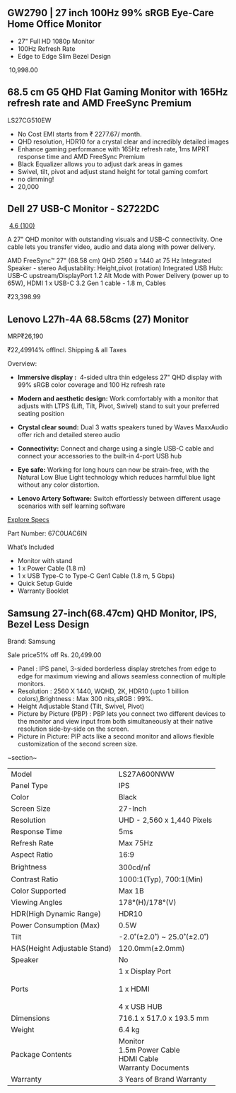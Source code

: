 
## GW2790 | 27 inch 100Hz 99% sRGB Eye-Care Home Office Monitor

- 27" Full HD 1080p Monitor
- 100Hz Refresh Rate
- Edge to Edge Slim Bezel Design

 10,998.00


## 68.5 cm G5 QHD Flat Gaming Monitor with 165Hz refresh rate and AMD FreeSync Premium

LS27CG510EW 
- No Cost EMI starts from ₹ 2277.67/ month.
- QHD resolution, HDR10 for a crystal clear and incredibly detailed images
- Enhance gaming performance with 165Hz refresh rate, 1ms MPRT response time and AMD FreeSync Premium
- Black Equalizer allows you to adjust dark areas in games
- Swivel, tilt, pivot and adjust stand height for total gaming comfort
- no dimming!
- 20,000

## Dell 27 USB-C Monitor - S2722DC

 [4.6 (100)](https://www.dell.com/en-in/shop/dell-27-usb-c-monitor-s2722dc/apd/210-bccz/monitors-monitor-accessories#ratings_section)

A 27" QHD monitor with outstanding visuals and USB-C connectivity. One cable lets you transfer video, audio and data along with power delivery.

AMD FreeSync™
27" (68.58 cm)
QHD 2560 x 1440 at 75 Hz
Integrated Speaker - stereo
Adjustability: Height,pivot (rotation)
Integrated USB Hub: USB-C upstream/DisplayPort 1.2 Alt Mode with Power Delivery (power up to 65W),  HDMI
1 x USB-C 3.2 Gen 1 cable - 1.8 m,   Cables

₹23,398.99


## Lenovo L27h-4A 68.58cms (27) Monitor


MRP₹26,190

₹22,49914% offIncl. Shipping & all Taxes

Overview:

- **Immersive display :**  4-sided ultra thin edgeless 27" QHD display with 99% sRGB color coverage and 100 Hz refresh rate
    
- **Modern and aesthetic design:** Work comfortably with a monitor that adjusts with LTPS (Lift, Tilt, Pivot, Swivel) stand to suit your preferred seating position
    
- **Crystal clear sound:** Dual 3 watts speakers tuned by Waves MaxxAudio offer rich and detailed stereo audio
    
- **Connectivity:** Connect and charge using a single USB-C cable and connect your accessories to the built-in 4-port USB hub
    
- **Eye safe:** Working for long hours can now be strain-free, with the Natural Low Blue Light technology which reduces harmful blue light without any color distortion.
    
- **Lenovo Artery Software:** Switch effortlessly between different usage scenarios with self learning software
    

[Explore Specs](https://www.lenovo.com/in/en/p/accessories-and-software/monitors/home/67c0uac6in?cid=in:sem:9as30f&gad_source=1&gclid=CjwKCAiA6aW6BhBqEiwA6KzDc6pydS3ZKsDz9kybM4Nk6Q51AWiVGkSoM6CgR0POD9WV8SsKj6l1zRoCLAIQAvD_BwE#tech_specs)

Part Number: 67C0UAC6IN

What’s Included

- Monitor with stand
- 1 x Power Cable (1.8 m)
- 1 x USB Type-C to Type-C Gen1 Cable (1.8 m, 5 Gbps)
- Quick Setup Guide
- Warranty Booklet




## Samsung 27-inch(68.47cm) QHD Monitor, IPS, Bezel Less Design

Brand: Samsung

Sale price51% off Rs. 20,499.00
- Panel : IPS panel, 3-sided borderless display stretches from edge to edge for maximum viewing and allows seamless connection of multiple monitors.
- Resolution : 2560 X 1440, WQHD, 2K, HDR10 (upto 1 billion colors),Brightness : Max 300 nits,sRGB : 99%.
- Height Adjustable Stand (Tilt, Swivel, Pivot)
- Picture by Picture (PBP) : PBP lets you connect two different devices to the monitor and view input from both simultaneously at their native resolution side-by-side on the screen.
- Picture in Picture: PIP acts like a second monitor and allows flexible customization of the second screen size.

~section~

|   |   |
|---|---|
|Model|LS27A600NWW|
|Panel Type|IPS|
|Color|Black|
|Screen Size|27-Inch|
|Resolution|UHD - 2,560 x 1,440 Pixels|
|Response Time|5ms|
|Refresh Rate|Max 75Hz|
|Aspect Ratio|16:9|
|Brightness|300cd/㎡|
|Contrast Ratio|1000:1(Typ), 700:1(Min)|
|Color Supported|Max 1B|
|Viewing Angles|178°(H)/178°(V)|
|HDR(High Dynamic Range)|HDR10|
|Power Consumption (Max)|0.5W|
|Tilt|-2.0˚(±2.0˚) ~ 25.0˚(±2.0˚)|
|HAS(Height Adjustable Stand)|120.0mm(±2.0mm)|
|Speaker|No|
|Ports|1 x Display Port<br><br>1 x HDMI<br><br>4 x USB HUB|
|Dimensions|716.1 x 517.0 x 193.5 mm|
|Weight|6.4 kg|
|Package Contents|Monitor  <br>1.5m Power Cable  <br>HDMI Cable  <br>Warranty Documents|
|Warranty|3 Years of Brand Warranty|